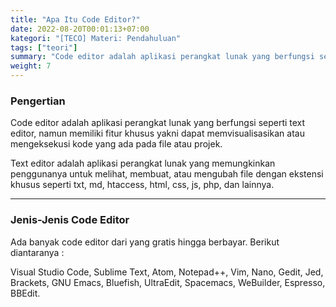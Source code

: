 ```yaml
---
title: "Apa Itu Code Editor?"
date: 2022-08-20T00:01:13+07:00
kategori: "[TECO] Materi: Pendahuluan"
tags: ["teori"]
summary: "Code editor adalah aplikasi perangkat lunak yang berfungsi seperti text editor, namun memiliki fitur khusus yakni dapat memvisualisasikan kode yang sudah dibuat pada file atau projek."
weight: 7
---
```


### Pengertian

Code editor adalah aplikasi perangkat lunak yang berfungsi seperti text editor, namun memiliki fitur khusus yakni dapat memvisualisasikan atau mengeksekusi kode yang ada pada file atau projek.

Text editor adalah aplikasi perangkat lunak yang memungkinkan penggunanya untuk melihat, membuat, atau mengubah file dengan ekstensi khusus seperti txt, md, htaccess, html, css, js, php, dan lainnya.

---

### Jenis-Jenis Code Editor

Ada banyak code editor dari yang gratis hingga berbayar. Berikut diantaranya :

Visual Studio Code, Sublime Text, Atom, Notepad++, Vim, Nano, Gedit, Jed, Brackets, GNU Emacs, Bluefish, UltraEdit, Spacemacs, WeBuilder, Espresso, BBEdit.